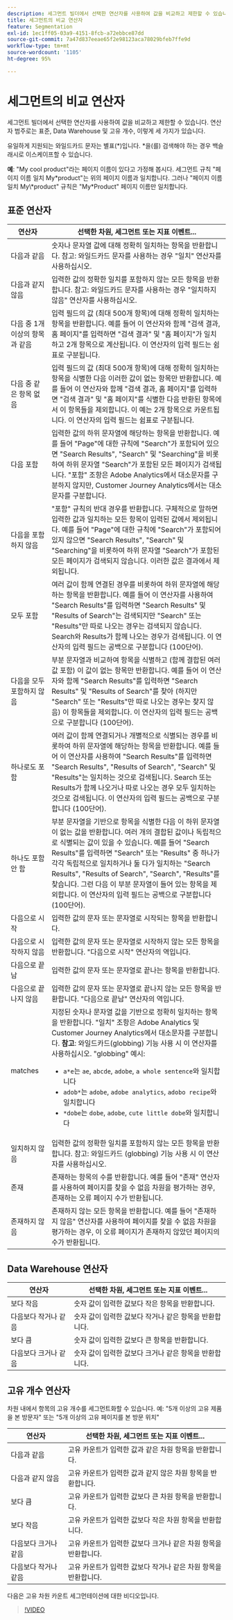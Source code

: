 ```yaml
---
description: 세그먼트 빌더에서 선택한 연산자를 사용하여 값을 비교하고 제한할 수 있습니다.
title: 세그먼트의 비교 연산자
feature: Segmentation
exl-id: 1ec1ff05-03a9-4151-8fcb-a72ebbce87dd
source-git-commit: 7a47d837eeae65f2e98123aca78029bfeb7ffe9d
workflow-type: tm+mt
source-wordcount: '1105'
ht-degree: 95%

---
```


# 세그먼트의 비교 연산자

세그먼트 빌더에서 선택한 연산자를 사용하여 값을 비교하고 제한할 수 있습니다. 연산자 범주로는 표준, Data Warehouse 및 고유 개수, 이렇게 세 가지가 있습니다.

유일하게 지원되는 와일드카드 문자는 별표(&#42;)입니다. &#42;을(를) 검색해야 하는 경우 백슬래시로 이스케이프할 수 있습니다.

**예**: &quot;My cool product&quot;라는 페이지 이름이 있다고 가정해 봅시다. 세그먼트 규칙 &quot;페이지 이름 일치 My&#42;product&quot;는 위의 페이지 이름과 일치합니다. 그러나 &quot;페이지 이름 일치 My\\&#42;product&quot; 규칙은 &quot;My&#42;Product&quot; 페이지 이름만 일치합니다.

## 표준 연산자

| 연산자 | 선택한 차원, 세그먼트 또는 지표 이벤트... |
|--- |--- |
| 다음과 같음 | 숫자나 문자열 값에 대해 정확히 일치하는 항목을 반환합니다. 참고: 와일드카드 문자를 사용하는 경우 &quot;일치&quot; 연산자를 사용하십시오. |
| 다음과 같지 않음 | 입력한 값의 정확한 일치를 포함하지 않는 모든 항목을 반환합니다.  참고: 와일드카드 문자를 사용하는 경우 &quot;일치하지 않음&quot; 연산자를 사용하십시오. |
| 다음 중 1개 이상의 항목과 같음 | 입력 필드의 값 (최대 500개 항목)에 대해 정확히 일치하는 항목을 반환합니다. 예를 들어 이 연산자와 함께 &quot;검색 결과, 홈 페이지&quot;를 입력하면 &quot;검색 결과&quot; 및 &quot;홈 페이지&quot;가 일치하고 2개 항목으로 계산됩니다. 이 연산자의 입력 필드는 쉼표로 구분됩니다. |
| 다음 중 같은 항목 없음 | 입력 필드의 값 (최대 500개 항목)에 대해 정확히 일치하는 항목을 식별한 다음 이러한 값이 없는 항목만 반환합니다. 예를 들어 이 연산자와 함께 &quot;검색 결과, 홈 페이지&quot;를 입력하면 &quot;검색 결과&quot; 및 &quot;홈 페이지&quot;를 식별한 다음 반환된 항목에서 이 항목들을 제외합니다. 이 예는 2개 항목으로 카운트됩니다. 이 연산자의 입력 필드는 쉼표로 구분됩니다. |
| 다음 포함 | 입력한 값의 하위 문자열에 해당하는 항목을 반환합니다. 예를 들어 &quot;Page&quot;에 대한 규칙에 &quot;Search&quot;가 포함되어 있으면 &quot;Search Results&quot;, &quot;Search&quot; 및 &quot;Searching&quot;을 비롯하여 하위 문자열 &quot;Search&quot;가 포함된 모든 페이지가 검색됩니다. &quot;포함&quot; 조항은 Adobe Analytics에서 대소문자를 구분하지 않지만, Customer Journey Analytics에서는 대소문자를 구분합니다. |
| 다음을 포함하지 않음 | &quot;포함&quot; 규칙의 반대 경우를 반환합니다. 구체적으로 말하면 입력한 값과 일치하는 모든 항목이 입력된 값에서 제외됩니다. 예를 들어 &quot;Page&quot;에 대한 규칙에 &quot;Search&quot;가 포함되어 있지 않으면 &quot;Search Results&quot;, &quot;Search&quot; 및 &quot;Searching&quot;을 비롯하여 하위 문자열 &quot;Search&quot;가 포함된 모든 페이지가 검색되지 않습니다. 이러한 값은 결과에서 제외됩니다. |
| 모두 포함 | 여러 값이 함께 연결된 경우를 비롯하여 하위 문자열에 해당하는 항목을 반환합니다. 예를 들어 이 연산자를 사용하여 &quot;Search Results&quot;를 입력하면 &quot;Search Results&quot; 및 &quot;Results of Search&quot;는 검색되지만 &quot;Search&quot; 또는 &quot;Results&quot;만 따로 나오는 경우는 검색되지 않습니다. Search와 Results가 함께 나오는 경우가 검색됩니다. 이 연산자의 입력 필드는 공백으로 구분합니다 (100단어). |
| 다음을 모두 포함하지 않음 | 부분 문자열과 비교하여 항목을 식별하고 (함께 결합된 여러 값 포함) 이 값이 없는 항목만 반환합니다. 예를 들어 이 연산자와 함께 &quot;Search Results&quot;를 입력하면 &quot;Search Results&quot; 및 &quot;Results of Search&quot;를 찾아 (하지만 &quot;Search&quot; 또는 &quot;Results&quot;만 따로 나오는 경우는 찾지 않음) 이 항목들을 제외합니다. 이 연산자의 입력 필드는 공백으로 구분합니다 (100단어). |
| 하나로도 포함 | 여러 값이 함께 연결되거나 개별적으로 식별되는 경우를 비롯하여 하위 문자열에 해당하는 항목을 반환합니다. 예를 들어 이 연산자를 사용하여 &quot;Search Results&quot;를 입력하면 &quot;Search Results&quot;, &quot;Results of Search&quot;, &quot;Search&quot; 및 &quot;Results&quot;는 일치하는 것으로 검색됩니다. Search 또는 Results가 함께 나오거나 따로 나오는 경우 모두 일치하는 것으로 검색됩니다. 이 연산자의 입력 필드는 공백으로 구분합니다 (100단어). |
| 하나도 포함 안 함 | 부분 문자열을 기반으로 항목을 식별한 다음 이 하위 문자열이 없는 값을 반환합니다. 여러 개의 결합된 값이나 독립적으로 식별되는 값이 있을 수 있습니다. 예를 들어 &quot;Search Results&quot;를 입력하면 &quot;Search&quot; 또는 &quot;Results&quot; 중 하나가 각각 독립적으로 일치하거나 둘 다가 일치하는 &quot;Search Results&quot;, &quot;Results of Search&quot;, &quot;Search&quot;, &quot;Results&quot;를 찾습니다. 그런 다음 이 부분 문자열이 들어 있는 항목을 제외합니다. 이 연산자의 입력 필드는 공백으로 구분합니다 (100단어). |
| 다음으로 시작 | 입력한 값의 문자 또는 문자열로 시작되는 항목을 반환합니다. |
| 다음으로 시작하지 않음 | 입력한 값의 문자 또는 문자열로 시작하지 않는 모든 항목을 반환합니다. &quot;다음으로 시작&quot; 연산자의 역입니다. |
| 다음으로 끝남 | 입력한 값의 문자 또는 문자열로 끝나는 항목을 반환합니다. |
| 다음으로 끝나지 않음 | 입력한 값의 문자 또는 문자열로 끝나지 않는 모든 항목을 반환합니다. &quot;다음으로 끝남&quot; 연산자의 역입니다. |
| matches | 지정된 숫자나 문자열 값을 기반으로 정확히 일치하는 항목을 반환합니다. &quot;일치&quot; 조항은 Adobe Analytics 및 Customer Journey Analytics에서 대소문자를 구분합니다. **참고**: 와일드카드(globbing) 기능 사용 시 이 연산자를 사용하십시오. &quot;globbing&quot; 예시:<ul><li>`a*e`는 `ae`, `abcde`, `adobe`, `a whole sentence`와 일치합니다</li><li>`adob*`는 `adobe`, `adobe analytics`, `adobo recipe`와 일치합니다</li><li>`*dobe`는 `dobe`, `adobe`, `cute little dobe`와 일치합니다</li></ul> |
| 일치하지 않음 | 입력한 값의 정확한 일치를 포함하지 않는 모든 항목을 반환합니다. 참고: 와일드카드 (globbing) 기능 사용 시 이 연산자를 사용하십시오. |
| 존재 | 존재하는 항목의 수를 반환합니다. 예를 들어 &quot;존재&quot; 연산자를 사용하여 페이지를 찾을 수 없음 차원을 평가하는 경우, 존재하는 오류 페이지 수가 반환됩니다. |
| 존재하지 않음 | 존재하지 않는 모든 항목을 반환합니다. 예를 들어 &quot;존재하지 않음&quot; 연산자를 사용하여 페이지를 찾을 수 없음 차원을 평가하는 경우, 이 오류 페이지가 존재하지 않았던 페이지의 수가 반환됩니다. |

## Data Warehouse 연산자

| 연산자 | 선택한 차원, 세그먼트 또는 지표 이벤트... |
| --- | --- |
| 보다 작음 | 숫자 값이 입력한 값보다 작은 항목을 반환합니다. |
| 다음보다 작거나 같음 | 숫자 값이 입력한 값보다 작거나 같은 항목을 반환합니다. |
| 보다 큼 | 숫자 값이 입력한 값보다 큰 항목을 반환합니다. |
| 다음보다 크거나 같음 | 숫자 값이 입력한 값보다 크거나 같은 항목을 반환합니다. |

## 고유 개수 연산자

차원 내에서 항목의 고유 개수를 세그먼트화할 수 있습니다. 예: &quot;5개 이상의 고유 제품을 본 방문자&quot; 또는 &quot;5개 이상의 고유 페이지를 본 방문 위치&quot;

| 연산자 | 선택한 차원, 세그먼트 또는 지표 이벤트... |
| --- | --- |
| 다음과 같음 | 고유 카운트가 입력한 값과 같은 차원 항목을 반환합니다. |
| 다음과 같지 않음 | 고유 카운트가 입력한 값과 같지 않은 차원 항목을 반환합니다. |
| 보다 큼 | 고유 카운트가 입력한 값보다 큰 차원 항목을 반환합니다. |
| 보다 작음 | 고유 카운트가 입력한 값보다 작은 차원 항목을 반환합니다. |
| 다음보다 크거나 같음 | 고유 카운트가 입력한 값보다 크거나 같은 차원 항목을 반환합니다. |
| 다음보다 작거나 같음 | 고유 카운트가 입력한 값보다 작거나 같은 차원 항목을 반환합니다. |

다음은 고유 차원 카운트 세그먼테이션에 대한 비디오입니다.

>[!VIDEO](https://video.tv.adobe.com/v/27257/?quality=12)